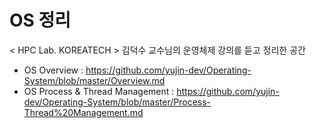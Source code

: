 # OS 정리

< HPC Lab. KOREATECH > 김덕수 교수님의 운영체제 강의를 듣고 정리한 공간

- OS Overview : https://github.com/yujin-dev/Operating-System/blob/master/Overview.md
- OS Process & Thread Management : https://github.com/yujin-dev/Operating-System/blob/master/Process-Thread%20Management.md
